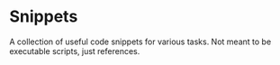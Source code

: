 # Snippets

A collection of useful code snippets for various tasks.
Not meant to be executable scripts, just references.